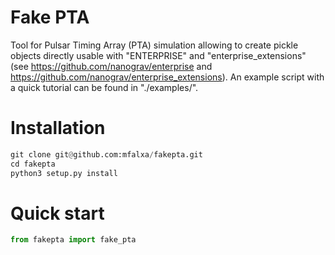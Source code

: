 # Fake PTA
Tool for Pulsar Timing Array (PTA) simulation allowing to create pickle objects directly usable with "ENTERPRISE" and "enterprise_extensions" (see https://github.com/nanograv/enterprise and https://github.com/nanograv/enterprise_extensions). An example script with a quick tutorial can be found in "./examples/".

# Installation

``` python
git clone git@github.com:mfalxa/fakepta.git
cd fakepta
python3 setup.py install
```

# Quick start

``` python
from fakepta import fake_pta
```
